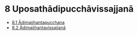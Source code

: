 

# 8 Uposathādipucchāvissajjanā

* [8.1 Ādimajjhantapucchana](8/8.1.md)
* [8.2 Ādimajjhantavissajjanā](8/8.2.md)



